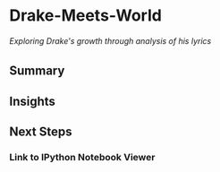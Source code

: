 # Drake-Meets-World
###### *Exploring Drake's growth through analysis of his lyrics*

## Summary

## Insights

## Next Steps

### Link to IPython Notebook Viewer
